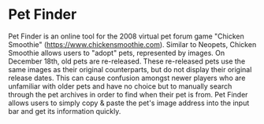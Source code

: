 # Pet Finder
Pet Finder is an online tool for the 2008 virtual pet forum game "Chicken Smoothie" (https://www.chickensmoothie.com). Similar to Neopets, Chicken Smoothie allows users to "adopt" pets, represented by images. On December 18th, old pets are re-released. These re-released pets use the same images as their original counterparts, but do not display their original release dates. This can cause confusion amongst newer players who are unfamiliar with older pets and have no choice but to manually search through the pet archives in order to find when their pet is from. Pet Finder allows users to simply copy & paste the pet's image address into the input bar and get its information quickly. 




